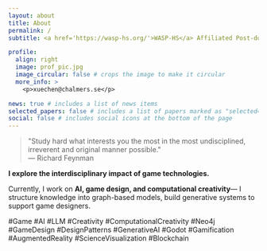 ```yaml
---
layout: about
title: About
permalink: /
subtitle: <a href='https://wasp-hs.org/'>WASP-HS</a> Affiliated Post-doctoral Fellow @ <a href='https://www.chalmers.se/en/persons/xuechen/'>Chalmers University of Technology <br><br> </a>

profile:
  align: right
  image: prof_pic.jpg
  image_circular: false # crops the image to make it circular
  more_info: >
    <p>xuechen@chalmers.se</p>

news: true # includes a list of news items
selected_papers: false # includes a list of papers marked as "selected={true}"
social: false # includes social icons at the bottom of the page
---
```


> "Study hard what interests you the most in the most undisciplined, irreverent and original manner possible."  
> — Richard Feynman  

**I explore the interdisciplinary impact of game technologies.**  

Currently, I work on **AI, game design, and computational creativity**— I structure knowledge into graph-based models, build generative systems to support game designers.

#Game #AI #LLM #Creativity #ComputationalCreativity #Neo4j #GameDesign #DesignPatterns #GenerativeAI #Godot #Gamification #AugmentedReality #ScienceVisualization #Blockchain  